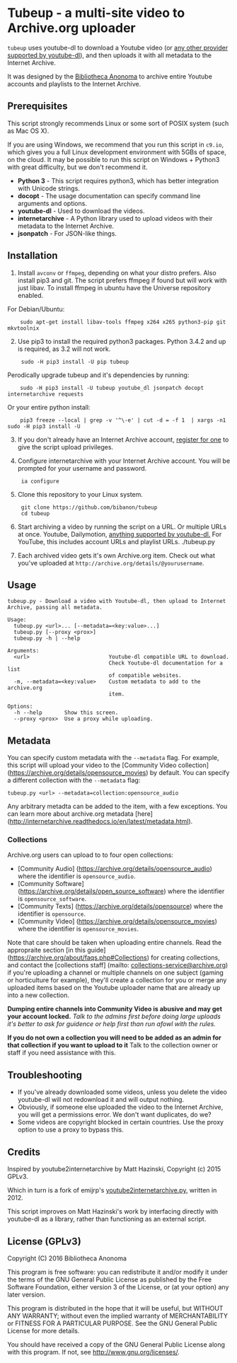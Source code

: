 Tubeup - a multi-site video to Archive.org uploader
==========================================

`tubeup` uses youtube-dl to download a Youtube video (or [any other provider supported by youtube-dl](https://github.com/rg3/youtube-dl/blob/master/docs/supportedsites.md)), and then uploads it with all metadata to the Internet Archive.

It was designed by the [Bibliotheca Anonoma](https://github.com/bibanon/bibanon/wiki) to archive entire Youtube accounts and playlists to the Internet Archive.

## Prerequisites

This script strongly recommends Linux or some sort of POSIX system (such as Mac OS X).

If you are using Windows, we recommend that you run this script in `c9.io`, which gives you a full Linux development environment with 5GBs of space, on the cloud. It may be possible to run this script on Windows + Python3 with great difficulty, but we don't recommend it.

* **Python 3** - This script requires python3, which has better integration with Unicode strings.
* **docopt** - The usage documentation can specify command line arguments and options.
* **youtube-dl** - Used to download the videos.
* **internetarchive** - A Python library used to upload videos with their metadata to the Internet Archive.
* **jsonpatch** - For JSON-like things.

## Installation

1. Install `avconv` or `ffmpeg`, depending on what your distro prefers. Also install pip3 and git. 
   The script prefers ffmpeg if found but will work with just libav. To install ffmpeg in ubuntu have
   the Universe repository enabled.

For Debian/Ubuntu:

        sudo apt-get install libav-tools ffmpeg x264 x265 python3-pip git mkvtoolnix

2. Use pip3 to install the required python3 packages. Python 3.4.2 and up is required, as 3.2 will not work.

        sudo -H pip3 install -U pip tubeup

Perodically upgrade tubeup and it's dependencies by running:

        sudo -H pip3 install -U tubeup youtube_dl jsonpatch docopt internetarchive requests

Or your entire python install:

        pip3 freeze --local | grep -v '^\-e' | cut -d = -f 1  | xargs -n1 sudo -H pip3 install -U

3. If you don't already have an Internet Archive account, [register for one](https://archive.org/account/login.createaccount.php) to give the script upload privileges.

4. Configure internetarchive with your Internet Archive account. You will be prompted for your username and password.

        ia configure

5. Clone this repository to your Linux system.

        git clone https://github.com/bibanon/tubeup
        cd tubeup

6. Start archiving a video by running the script on a URL. Or multiple URLs at once. Youtube, Dailymotion, [anything supported by youtube-dl.](https://github.com/rg3/youtube-dl/blob/master/docs/supportedsites.md) For YouTube, this includes account URLs and playlist URLs. 
        ./tubeup.py <url>
7. Each archived video gets it's own Archive.org item. Check out what you've uploaded at `http://archive.org/details/@yourusername`.

## Usage

```
tubeup.py - Download a video with Youtube-dl, then upload to Internet Archive, passing all metadata.

Usage:
  tubeup.py <url>... [--metadata=<key:value>...]
  tubeup.py [--proxy <prox>]
  tubeup.py -h | --help

Arguments:
  <url>                         Youtube-dl compatible URL to download.
                                Check Youtube-dl documentation for a list
                                of compatible websites.
  -m, --metadata=<key:value>    Custom metadata to add to the archive.org
                                item.

Options:
  -h --help       Show this screen.
  --proxy <prox>  Use a proxy while uploading.
```

## Metadata

You can specify custom metadata with the `--metadata` flag.
For example, this script will upload your video to the [Community Video collection] (https://archive.org/details/opensource_movies) by default.
You can specify a different collection with the `--metadata` flag:

```
tubeup.py <url> --metadata=collection:opensource_audio
```

Any arbitrary metadta can be added to the item, with a few exceptions.
You can learn more about archive.org metadata [here] (http://internetarchive.readthedocs.io/en/latest/metadata.html).

### Collections

Archive.org users can upload to to four open collections:

* [Community Audio] (https://archive.org/details/opensource_audio) where the identifier is `opensource_audio`.
* [Community Software] (https://archive.org/details/open_source_software)  where the identifier is `opensource_software`.
* [Community Texts] (https://archive.org/details/opensource) where the identifier is `opensource`.
* [Community Video] (https://archive.org/details/opensource_movies) where the identifier is `opensource_movies`.

Note that care should be taken when uploading entire channels.
Read the appropraite section [in this guide] (https://archive.org/about/faqs.php#Collections) for creating collections, and contact the [collections staff] (mailto: collections-service@archive.org) if you're uploading a channel or multiple channels on one subject (gaming or horticulture for example), they'll create a collection for you or merge any uploaded items based on the Youtube uploader name that are already up into a new collection.

**Dumping entire channels into Community Video is abusive and may get your account locked.** _Talk to the admins first before doing large uploads it's better to ask for guidence or help first than run afowl with the rules._

**If you do not own a collection you will need to be added as an admin for that collection if you want to upload to it** Talk to the collection owner or staff if you need assistance with this.

## Troubleshooting

* If you've already downloaded some videos, unless you delete the video youtube-dl will not redownload it and will output nothing.
* Obviously, if someone else uploaded the video to the Internet Archive, you will get a permissions error. We don't want duplicates, do we?
* Some videos are copyright blocked in certain countries. Use the proxy option to use a proxy to bypass this.

## Credits

Inspired by youtube2internetarchive by Matt Hazinski, Copyright (c) 2015 GPLv3.

Which in turn is a fork of emijrp's [youtube2internetarchive.py](https://code.google.com/p/emijrp/source/browse/trunk/scrapers/youtube2internetarchive.py), written in 2012.

This script improves on Matt Hazinski's work by interfacing directly with youtube-dl as a library, rather than functioning as an external script.

## License (GPLv3)

Copyright (C) 2016 Bibliotheca Anonoma

This program is free software: you can redistribute it and/or modify
it under the terms of the GNU General Public License as published by
the Free Software Foundation, either version 3 of the License, or
(at your option) any later version.

This program is distributed in the hope that it will be useful,
but WITHOUT ANY WARRANTY; without even the implied warranty of
MERCHANTABILITY or FITNESS FOR A PARTICULAR PURPOSE.  See the
GNU General Public License for more details.
 
You should have received a copy of the GNU General Public License
along with this program.  If not, see <http://www.gnu.org/licenses/>.
